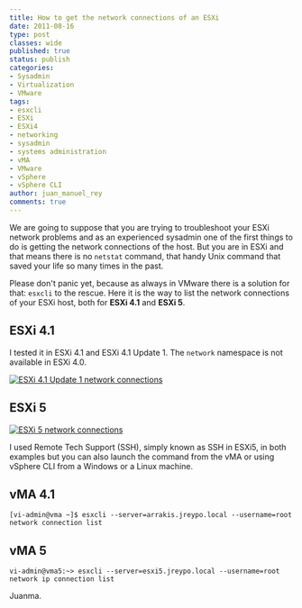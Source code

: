 ```yaml
---
title: How to get the network connections of an ESXi
date: 2011-08-16
type: post
classes: wide
published: true
status: publish
categories:
- Sysadmin
- Virtualization
- VMware
tags:
- esxcli
- ESXi
- ESXi4
- networking
- sysadmin
- systems administration
- vMA
- VMware
- vSphere
- vSphere CLI
author: juan_manuel_rey
comments: true
---
```


We are going to suppose that you are trying to troubleshoot your ESXi network problems and as an experienced sysadmin one of the first things to do is getting the network connections of the host. But you are in ESXi and that means there is no `netstat` command, that handy Unix command that saved your life so many times in the past.

Please don't panic yet, because as always in VMware there is a solution for that: `esxcli` to the rescue. Here it is the way to list the network connections of your ESXi host, both for **ESXi 4.1** and **ESXi 5**.

## ESXi 4.1

I tested it in ESXi 4.1 and ESXi 4.1 Update 1. The `network` namespace is not available in ESXi 4.0.

[![](/assets/images/esxi4.png "ESXi 4.1 Update 1 network connections")]({{site.url}}/assets/images/esxi4.png)

## ESXi 5

[![](/assets/images/esxi51.png "ESXi 5 network connections")]({{site.url}}/assets/images/esxi51.png)

I used Remote Tech Support (SSH), simply known as SSH in ESXi5, in both examples but you can also launch the command from the vMA or using vSphere CLI from a Windows or a Linux machine.

## vMA 4.1

```
[vi-admin@vma ~]$ esxcli --server=arrakis.jreypo.local --username=root network connection list
```

## vMA 5

```
vi-admin@vma5:~> esxcli --server=esxi5.jreypo.local --username=root network ip connection list
```

Juanma.
